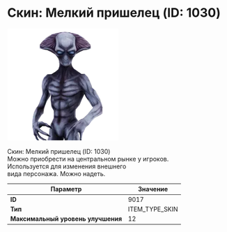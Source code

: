 # Скин: Мелкий пришелец (ID: 1030)

![Item Image](../img/9017.webp?raw=true)

Скин: Мелкий пришелец (ID: 1030)<br>Можно приобрести на центральном рынке у игроков.<br>Используется для изменения внешнего<br>вида персонажа. Можно надеть.


| Параметр | Значение |
|----------|----------|
| **ID** | 9017 |
| **Тип** | ITEM_TYPE_SKIN |
| **Максимальный уровень улучшения** | 12 |

